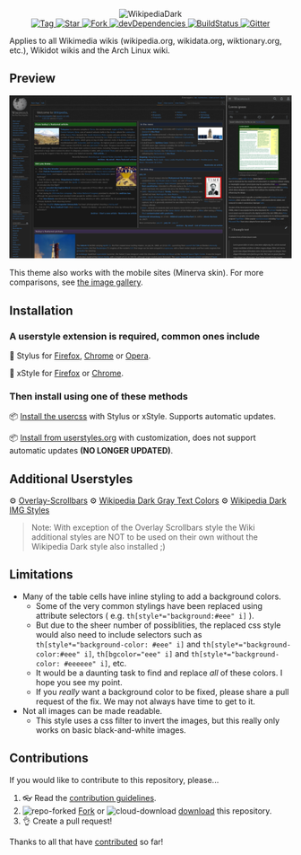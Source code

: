 <p align="center">
  <img alt="WikipediaDark" src="https://cdn.jsdelivr.net/gh/StylishThemes/logos@master/wikipedia.dark/wikipediadark.svg" width="580">
  <br>
  <a href="https://github.com/StylishThemes/Wikipedia-Dark/tags">
    <img src="https://img.shields.io/github/tag/StylishThemes/Wikipedia-Dark.svg?label=tag" alt="Tag">
  </a>
  <a href="https://github.com/StylishThemes/Wikipedia-Dark/stargazers">
    <img src="https://github-svg-buttons.herokuapp.com/star.svg?user=StylishThemes&repo=Wikipedia-Dark&style=flat&background=007ec6" alt="Star">
  </a>
  <a href="https://github.com/StylishThemes/Wikipedia-Dark/fork">
    <img src="https://github-svg-buttons.herokuapp.com/fork.svg?user=StylishThemes&repo=Wikipedia-Dark&style=flat&background=007ec6" alt="Fork">
  </a>
  <a href="https://david-dm.org/StylishThemes/Wikipedia-Dark?type=dev">
    <img src="https://img.shields.io/david/dev/StylishThemes/Wikipedia-Dark.svg?label=%20devDependencies%20" alt="devDependencies">
  </a>
  <a href="https://travis-ci.org/StylishThemes/Wikipedia-Dark">
    <img src="https://travis-ci.org/StylishThemes/Wikipedia-Dark.svg?branch=master" alt="BuildStatus">
  </a>
  <a href="https://gitter.im/StylishThemes/Lobby">
    <img src="https://img.shields.io/gitter/room/StylishThemes/Wikipedia-Dark.js.svg?maxAge=2592000"  alt="Gitter">
  </a>
</p>

Applies to all Wikimedia wikis (wikipedia.org, wikidata.org, wiktionary.org, etc.), Wikidot wikis and the Arch Linux wiki.

## Preview

![Wikipedia Dark preview](images/desktop-mobile-dark-composite.png "Wikipedia's main page with the dark theme applied.")

This theme also works with the mobile sites (Minerva skin). For more comparisons, see [the image gallery](./images/).

## Installation

### A userstyle extension is required, common ones include

🎨 Stylus for [Firefox](https://addons.mozilla.org/en-US/firefox/addon/styl-us/), [Chrome](https://chrome.google.com/webstore/detail/stylus/clngdbkpkpeebahjckkjfobafhncgmne) or [Opera](https://addons.opera.com/en-gb/extensions/details/stylus/).

🎨 xStyle for [Firefox](https://addons.mozilla.org/firefox/addon/xstyle/) or [Chrome](https://chrome.google.com/webstore/detail/xstyle/hncgkmhphmncjohllpoleelnibpmccpj).

### Then install using one of these methods

📦 [Install the usercss](https://github.com/StylishThemes/Wikipedia-Dark/raw/master/wikipedia-dark.user.css) with Stylus or xStyle. Supports automatic updates.

📦 [Install from userstyles.org](https://userstyles.org/styles/105844) with customization, does not support automatic updates **(NO LONGER UPDATED)**.

## Additional Userstyles

⚙️ [Overlay-Scrollbars](https://github.com/StylishThemes/Overlay-Scrollbars)
⚙️ [Wikipedia Dark Gray Text Colors](https://github.com/StylishThemes/Feature-Override-Styles)
⚙️ [Wikipedia Dark IMG Styles](https://github.com/StylishThemes/Feature-Override-Styles)

>Note: With exception of the Overlay Scrollbars style the Wiki additional styles are NOT to be used on their own without the Wikipedia Dark style also installed ;)

## Limitations

* Many of the table cells have inline styling to add a background colors.
  * Some of the very common stylings have been replaced using attribute selectors ( e.g. `th[style*="background:#eee" i]` ).
  * But due to the sheer number of possiblities, the replaced css style would also need to include selectors such as `th[style*="background-color: #eee" i]` and `th[style*="background-color:#eee" i]`, `th[bgcolor="eee" i]` and `th[style*="background-color: #eeeeee" i]`, etc.
  * It would be a daunting task to find and replace *all* of these colors. I hope you see my point.
  * If you *really* want a background color to be fixed, please share a pull request of the fix. We may not always have time to get to it.
* Not all images can be made readable.
  * This style uses a css filter to invert the images, but this really only works on basic black-and-white images.

## Contributions

If you would like to contribute to this repository, please...

1. 👓 Read the [contribution guidelines](./CONTRIBUTING.md).
1. ![repo-forked](https://user-images.githubusercontent.com/136959/42383736-c4cb0db8-80fd-11e8-91ca-12bae108bccc.png) [Fork](https://github.com/StylishThemes/Wikipedia-Dark/fork) or ![cloud-download](https://user-images.githubusercontent.com/136959/42401932-9ee9cae0-813d-11e8-8691-16e29a85d3b9.png) [download](https://github.com/StylishThemes/Wikipedia-Dark/archive/master.zip) this repository.
1. 👌 Create a pull request!

Thanks to all that have [contributed](./AUTHORS) so far!
